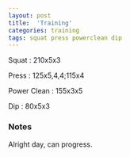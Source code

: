 ```yaml
---
layout: post
title:  'Training'
categories: training
tags: squat press powerclean dip
---
```


Squat       :   210x5x3

Press       :   125x5,4,4;115x4

Power Clean :   155x3x5

Dip         :   80x5x3


### Notes

Alright day, can progress.
